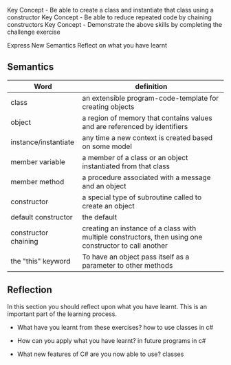 Key Concept - Be able to create a class and instantiate that class using a constructor
Key Concept - Be able to reduce repeated code by chaining constructors
Key Concept - Demonstrate the above skills by completing the challenge exercise

Express New Semantics
Reflect on what you have learnt

## Semantics 

| Word | definition|
|---|---|
|class|	an extensible program-code-template for creating objects	|
|object	|	a region of memory that contains values and are referenced by identifiers|
|instance/instantiate	|	any time a new context is created based on some model|
|member variable		|a member of a class or an object instantiated from that class|
|member method		|a procedure associated with a message and an object|
|constructor		|a special type of subroutine called to create an object|
|default constructor|the default 	|
|constructor chaining	| creating an instance of a class with multiple constructors, then using one constructor to call another	|
|the "this" keyword|To have an object pass itself as a parameter to other methods|

## Reflection

In this section you should reflect upon what you have learnt. This is an important part of the learning process.
- What have you learnt from these exercises?
how to use classes in c#


- How can you apply what you have learnt?
in future programs in c#


- What new features of C# are you now able to use?
classes
